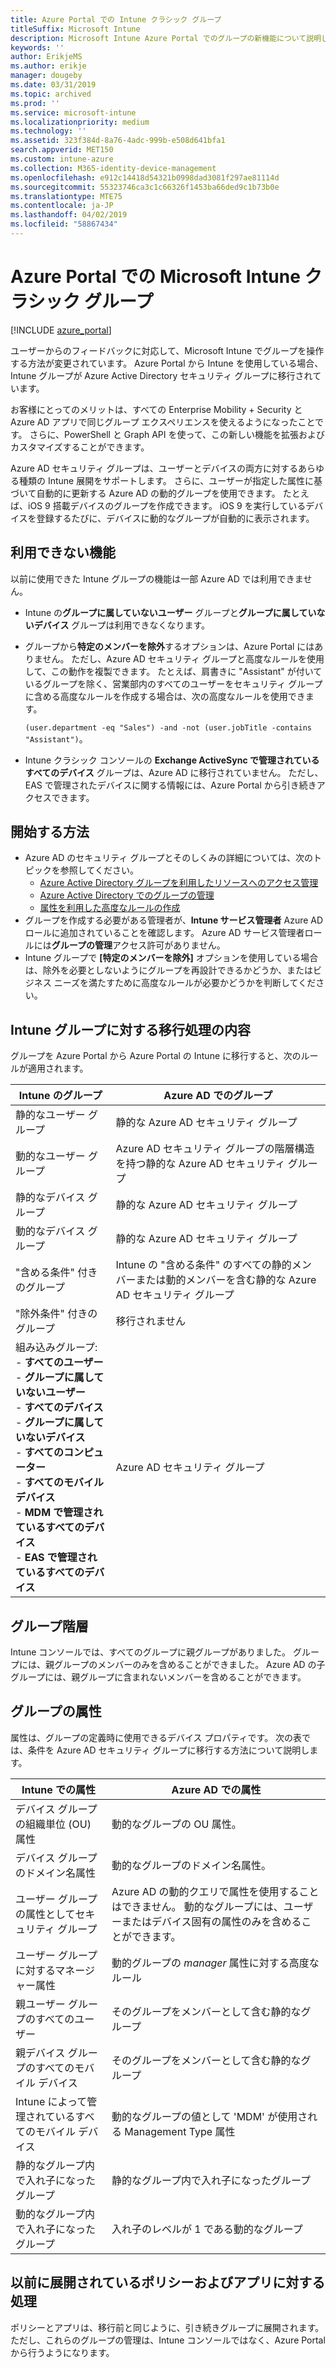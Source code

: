 ```yaml
---
title: Azure Portal での Intune クラシック グループ
titleSuffix: Microsoft Intune
description: Microsoft Intune Azure Portal でのグループの新機能について説明します。
keywords: ''
author: ErikjeMS
ms.author: erikje
manager: dougeby
ms.date: 03/31/2019
ms.topic: archived
ms.prod: ''
ms.service: microsoft-intune
ms.localizationpriority: medium
ms.technology: ''
ms.assetid: 323f384d-8a76-4adc-999b-e508d641bfa1
search.appverid: MET150
ms.custom: intune-azure
ms.collection: M365-identity-device-management
ms.openlocfilehash: e912c14418d54321b0998dad3081f297ae81114d
ms.sourcegitcommit: 55323746ca3c1c66326f1453ba66ded9c1b73b0e
ms.translationtype: MTE75
ms.contentlocale: ja-JP
ms.lasthandoff: 04/02/2019
ms.locfileid: "58867434"
---
```

# <a name="microsoft-intune-classic-groups-in-the-azure-portal"></a>Azure Portal での Microsoft Intune クラシック グループ

[!INCLUDE [azure_portal](./includes/azure_portal.md)]

ユーザーからのフィードバックに対応して、Microsoft Intune でグループを操作する方法が変更されています。
Azure Portal から Intune を使用している場合、Intune グループが Azure Active Directory セキュリティ グループに移行されています。

お客様にとってのメリットは、すべての Enterprise Mobility + Security と Azure AD アプリで同じグループ エクスペリエンスを使えるようになったことです。 さらに、PowerShell と Graph API を使って、この新しい機能を拡張およびカスタマイズすることができます。

Azure AD セキュリティ グループは、ユーザーとデバイスの両方に対するあらゆる種類の Intune 展開をサポートします。 さらに、ユーザーが指定した属性に基づいて自動的に更新する Azure AD の動的グループを使用できます。 たとえば、iOS 9 搭載デバイスのグループを作成できます。 iOS 9 を実行しているデバイスを登録するたびに、デバイスに動的なグループが自動的に表示されます。

## <a name="what-is-not-available"></a>利用できない機能

以前に使用できた Intune グループの機能は一部 Azure AD では利用できません。

- Intune の**グループに属していないユーザー** グループと**グループに属していないデバイス** グループは利用できなくなります。
- グループから**特定のメンバーを除外**するオプションは、Azure Portal にはありません。 ただし、Azure AD セキュリティ グループと高度なルールを使用して、この動作を複製できます。 たとえば、肩書きに "Assistant" が付いているグループを除く、営業部内のすべてのユーザーをセキュリティ グループに含める高度なルールを作成する場合は、次の高度なルールを使用できます。

  `(user.department -eq "Sales") -and -not (user.jobTitle -contains "Assistant")`。
- Intune クラシック コンソールの **Exchange ActiveSync で管理されているすべてのデバイス** グループは、Azure AD に移行されていません。 ただし、EAS で管理されたデバイスに関する情報には、Azure Portal から引き続きアクセスできます。

## <a name="how-to-get-started"></a>開始する方法

- Azure AD のセキュリティ グループとそのしくみの詳細については、次のトピックを参照してください。
    -  [Azure Active Directory グループを利用したリソースへのアクセス管理](https://azure.microsoft.com/documentation/articles/active-directory-manage-groups/)
    -  [Azure Active Directory でのグループの管理](https://azure.microsoft.com/documentation/articles/active-directory-accessmanagement-manage-groups/)
    -  [属性を利用した高度なルールの作成](https://azure.microsoft.com/documentation/articles/active-directory-accessmanagement-groups-with-advanced-rules/)
-  グループを作成する必要がある管理者が、**Intune サービス管理者** Azure AD ロールに追加されていることを確認します。 Azure AD サービス管理者ロールには**グループの管理**アクセス許可がありません。
-  Intune グループで **[特定のメンバーを除外]** オプションを使用している場合は、除外を必要としないようにグループを再設計できるかどうか、またはビジネス ニーズを満たすために高度なルールが必要かどうかを判断してください。


## <a name="what-happened-to-intune-groups"></a>Intune グループに対する移行処理の内容
グループを Azure Portal から Azure Portal の Intune に移行すると、次のルールが適用されます。

| Intune のグループ|Azure AD でのグループ|
|-----------------------------------------------------------------------|-------------------------------------------------------------|
|静的なユーザー グループ|静的な Azure AD セキュリティ グループ|
|動的なユーザー グループ|Azure AD セキュリティ グループの階層構造を持つ静的な Azure AD セキュリティ グループ|
|静的なデバイス グループ|静的な Azure AD セキュリティ グループ|
|動的なデバイス グループ|静的な Azure AD セキュリティ グループ|
|"含める条件" 付きのグループ|Intune の "含める条件" のすべての静的メンバーまたは動的メンバーを含む静的な Azure AD セキュリティ グループ|
|"除外条件" 付きのグループ|移行されません|
|組み込みグループ:<br>- **すべてのユーザー**<br>- **グループに属していないユーザー**<br>- **すべてのデバイス**<br>- **グループに属していないデバイス**<br>- **すべてのコンピューター**<br>- **すべてのモバイル デバイス**<br>- **MDM で管理されているすべてのデバイス**<br>- **EAS で管理されているすべてのデバイス**|Azure AD セキュリティ グループ|

## <a name="group-hierarchy"></a>グループ階層

Intune コンソールでは、すべてのグループに親グループがありました。 グループには、親グループのメンバーのみを含めることができました。 Azure AD の子グループには、親グループに含まれないメンバーを含めることができます。

## <a name="group-attributes"></a>グループの属性
属性は、グループの定義時に使用できるデバイス プロパティです。 次の表では、条件を Azure AD セキュリティ グループに移行する方法について説明します。

| Intune での属性|Azure AD での属性|
|-----------------------------------------------------------------------|-------------------------------------------------------------|
|デバイス グループの組織単位 (OU) 属性|動的なグループの OU 属性。|
|デバイス グループのドメイン名属性|動的なグループのドメイン名属性。|
|ユーザー グループの属性としてセキュリティ グループ|Azure AD の動的クエリで属性を使用することはできません。 動的なグループには、ユーザーまたはデバイス固有の属性のみを含めることができます。|
|ユーザー グループに対するマネージャー属性|動的グループの *manager* 属性に対する高度なルール|
|親ユーザー グループのすべてのユーザー|そのグループをメンバーとして含む静的なグループ|
|親デバイス グループのすべてのモバイル デバイス|そのグループをメンバーとして含む静的なグループ|
|Intune によって管理されているすべてのモバイル デバイス|動的なグループの値として 'MDM' が使用される Management Type 属性|
|静的なグループ内で入れ子になったグループ |静的なグループ内で入れ子になったグループ|
|動的なグループ内で入れ子になったグループ|入れ子のレベルが 1 である動的なグループ|

## <a name="what-happens-to-policies-and-apps-you-previously-deployed"></a>以前に展開されているポリシーおよびアプリに対する処理

ポリシーとアプリは、移行前と同じように、引き続きグループに展開されます。 ただし、これらのグループの管理は、Intune コンソールではなく、Azure Portal から行うようになります。
